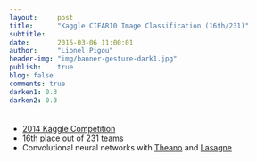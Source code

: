 ```yaml
---
layout:     post
title:      "Kaggle CIFAR10 Image Classification (16th/231)"
subtitle:   
date:       2015-03-06 11:00:01
author:     "Lionel Pigou"
header-img: "img/banner-gesture-dark1.jpg"
publish:    true
blog: false
comments: true
darken1: 0.3
darken2: 0.3
---
```


<div class="sliderimg" style="
    background-image:url('{{ site.baseurl }}/img/pixels_embed_cifar10.jpg');
    background-size: cover; 
    margin-bottom:20px;
"> </div>


* [2014 Kaggle Competition](http://www.kaggle.com/c/cifar-10)
* 16th place out of 231 teams
* Convolutional neural networks with [Theano](http://deeplearning.net/software/theano/) and [Lasagne](https://github.com/benanne/Lasagne)